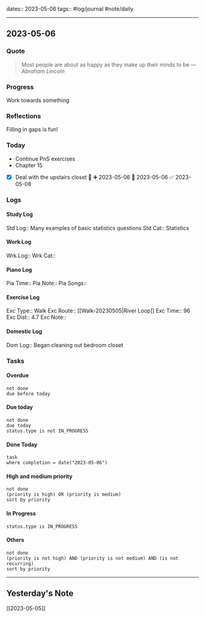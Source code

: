 dates:: 2023-05-06
tags:: #log/journal #note/daily 

---
## 2023-05-06

### Quote

> Most people are about as happy as they make up their minds to be
> — <cite>Abraham Lincoln</cite>


### Progress

Work towards something

### Reflections

Filling in gaps is fun!

### Today
- Continue PnS exercises
- Chapter 15
- [x] Deal with the upstairs closet 🔼 ➕ 2023-05-06 🛫 2023-05-06 ✅ 2023-05-08

### Logs

#### Study Log
Std Log:: Many examples of basic statistics questions
Std Cat:: Statistics

#### Work Log
Wrk Log:: 
Wrk Cat:: 

#### Piano Log

Pia Time:: 
Pia Note:: 
Pia Songs:: 

#### Exercise Log

Exc Type:: Walk
Exc Route:: [[Walk-20230505|River Loop]]
Exc Time:: 96
Exc Dist:: 4.7
Exc Note:: 

#### Domestic Log

Dom Log:: Began cleaning out bedroom closet

### Tasks

#### Overdue

```tasks
not done
due before today
```


#### Due today

```tasks
not done
due today
status.type is not IN_PROGRESS
```

#### Done Today

```dataview
task
where completion = date("2023-05-06")
```


#### High and medium priority

```tasks
not done
(priority is high) OR (priority is medium)
sort by priority
```

#### In Progress

```tasks
status.type is IN_PROGRESS
```

#### Others

```tasks
not done
(priority is not high) AND (priority is not medium) AND (is not recurring)
sort by priority
```


---
## Yesterday's Note

[[2023-05-05]]


